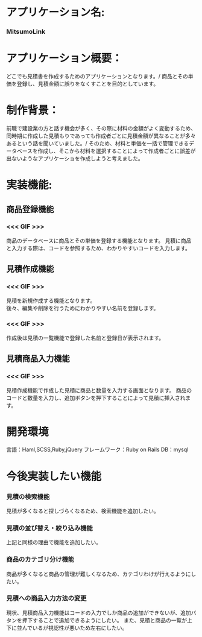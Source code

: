 # アプリケーション名:
### MitsumoLink


# アプリケーション概要：
どこでも見積書を作成するためのアプリケーションとなります。/
商品とその単価を登録し、見積金額に誤りをなくすことを目的としています。


# 制作背景：
前職で建設業の方と話す機会が多く、その際に材料の金額がよく変動するため、同時期に作成した見積もりであっても作成者ごとに見積金額が異なることが多々あるという話を聞いていました。/
そのため、材料と単価を一括で管理できるデータベースを作成し、そこから材料を選択することによって作成者ごとに誤差が出ないようなアプリケーショを作成しようと考えました。


# 実装機能:
## 商品登録機能
### <<< GIF >>>
商品のデータベースに商品とその単価を登録する機能となります。
見積に商品と入力する際は、コードを参照するため、わかりやすいコードを入力します。

## 見積作成機能
### <<< GIF >>>
見積を新規作成する機能となります。  
後々、編集や削除を行うためにわかりやすい名前を登録します。

### <<< GIF >>>
作成後は見積の一覧機能で登録した名前と登録日が表示されます。
  
## 見積商品入力機能
### <<< GIF >>>
見積作成機能で作成した見積に商品と数量を入力する画面となります。
商品のコードと数量を入力し、追加ボタンを押下することによって見積に挿入されます。

# 開発環境
言語：Haml,SCSS,Ruby,jQuery
フレームワーク：Ruby on Rails
DB：mysql

# 今後実装したい機能
### 見積の検索機能
見積が多くなると探しづらくなるため、検索機能を追加したい。

### 見積の並び替え・絞り込み機能
上記と同様の理由で機能を追加したい。

### 商品のカテゴリ分け機能
商品が多くなると商品の管理が難しくなるため、カテゴリわけが行えるようにしたい。

### 見積への商品入力方法の変更
現状、見積商品入力機能はコードの入力でしか商品の追加ができないが、追加バタンを押下することで追加できるようにしたい。
また、見積と商品の一覧が上下に並んでいるが視認性が悪いため左右にしたい。
